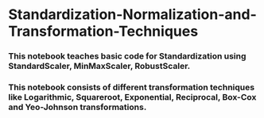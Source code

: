 # Standardization-Normalization-and-Transformation-Techniques

### This notebook teaches basic code for Standardization using StandardScaler, MinMaxScaler, RobustScaler.

### This notebook consists of different transformation techniques like Logarithmic, Squareroot, Exponential, Reciprocal, Box-Cox and Yeo-Johnson transformations.
